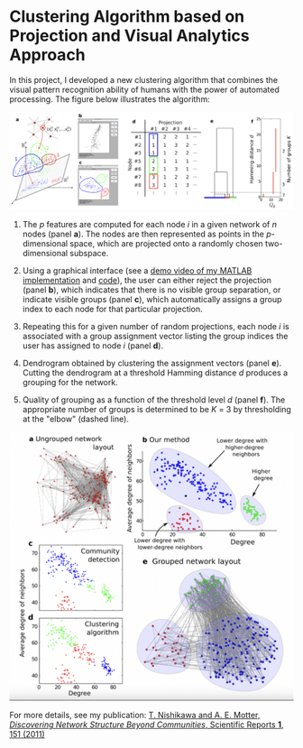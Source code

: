# Clustering Algorithm based on Projection and Visual Analytics Approach

In this project, I developed a new clustering algorithm that combines the visual pattern recognition ability of humans with the power of automated processing. The figure below illustrates the algorithm:

<p align="center">
<img src="fig2.png" width="1000">
</p>

1. The _p_ features are computed for each node _i_ in a given network of _n_ nodes (panel __a__). The nodes are then represented as points in the _p_-dimensional space, which are projected onto a randomly chosen two-dimensional subspace.

2. Using a graphical interface (see a [demo video of my MATLAB implementation](https://youtu.be/F0hLdxc1nR8) and [code](find_struct_groups)), the user can either reject the projection (panel __b__), which indicates that there is no visible group separation, or indicate visible groups (panel __c__), which automatically assigns a group index to each node for that particular projection.

3. Repeating this for a given number of random projections, each node _i_ is associated with a group assignment vector listing the group indices the user has assigned to node _i_ (panel __d__).

4. Dendrogram obtained by clustering the assignment vectors (panel __e__). Cutting the dendrogram at a threshold Hamming distance _d_ produces a grouping for the network.

5. Quality of grouping as a function of the threshold level _d_ (panel __f__). The appropriate number of groups is determined to be _K_ = 3 by thresholding at the "elbow" (dashed line).

<p align="center">
<img src="fig1.png" width="600">
</p>


For more details, see my publication: [T. Nishikawa and A. E. Motter, *Discovering Network Structure Beyond Communities*, Scientific Reports **1**, 151 (2011)](https://doi.org/10.1038/srep00151)
